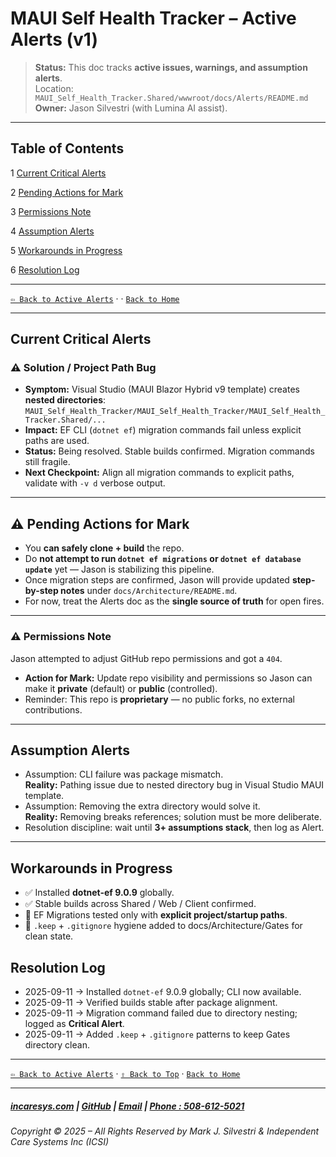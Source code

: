 ﻿# MAUI Self Health Tracker – Active Alerts (v1)

> **Status:** This doc tracks **active issues, warnings, and assumption alerts**.  
> Location: `MAUI_Self_Health_Tracker.Shared/wwwroot/docs/Alerts/README.md`  
> **Owner:** Jason Silvestri (with Lumina AI assist).  

---

## Table of Contents

1 [Current Critical Alerts](#current-critical-alerts)

2 [Pending Actions for Mark](#pending-actions-for-mark)

3 [Permissions Note](#permissions-note)

4 [Assumption Alerts](#assumption-alerts)

5 [Workarounds in Progress](#workarounds-in-progress)

6 [Resolution Log](#resolution-log)

---

[`⇦ Back to Active Alerts`](./README.md) · · [`Back to Home`](../../../../README.md)

---


## Current Critical Alerts

### ⚠️ Solution / Project Path Bug
- **Symptom:** Visual Studio (MAUI Blazor Hybrid v9 template) creates **nested directories**:  
  `MAUI_Self_Health_Tracker/MAUI_Self_Health_Tracker/MAUI_Self_Health_Tracker.Shared/...`
- **Impact:** EF CLI (`dotnet ef`) migration commands fail unless explicit paths are used.  
- **Status:** Being resolved. Stable builds confirmed. Migration commands still fragile.  
- **Next Checkpoint:** Align all migration commands to explicit paths, validate with `-v d` verbose output.


---

## ⚠️ Pending Actions for Mark

- You **can safely clone + build** the repo.  
- Do **not attempt to run `dotnet ef migrations` or `dotnet ef database update`** yet — Jason is stabilizing this pipeline.  
- Once migration steps are confirmed, Jason will provide updated **step-by-step notes** under `docs/Architecture/README.md`.  
- For now, treat the Alerts doc as the **single source of truth** for open fires.

---

### ⚠️ Permissions Note

Jason attempted to adjust GitHub repo permissions and got a `404`.  
- **Action for Mark:** Update repo visibility and permissions so Jason can make it **private** (default) or **public** (controlled).  
- Reminder: This repo is **proprietary** — no public forks, no external contributions.  

---

## Assumption Alerts

- Assumption: CLI failure was package mismatch.  
  **Reality:** Pathing issue due to nested directory bug in Visual Studio MAUI template.  
- Assumption: Removing the extra directory would solve it.  
  **Reality:** Removing breaks references; solution must be more deliberate.  
- Resolution discipline: wait until **3+ assumptions stack**, then log as Alert.

---

## Workarounds in Progress

- ✅ Installed **dotnet-ef 9.0.9** globally.  
- ✅ Stable builds across Shared / Web / Client confirmed.  
- 🔄 EF Migrations tested only with **explicit project/startup paths**.  
- 🔄 `.keep` + `.gitignore` hygiene added to docs/Architecture/Gates for clean state.  


## Resolution Log

- 2025-09-11 → Installed `dotnet-ef` 9.0.9 globally; CLI now available.  
- 2025-09-11 → Verified builds stable after package alignment.  
- 2025-09-11 → Migration command failed due to directory nesting; logged as **Critical Alert**.  
- 2025-09-11 → Added `.keep` + `.gitignore` patterns to keep Gates directory clean.  

---

[`⇦ Back to Active Alerts`](./README.md) · [`⇧ Back to Top`](#table-of-contents) · [`Back to Home`](../../../../README.md)

---

##### [incaresys.com](https://incaresys.com/) | [GitHub](https://github.com/TransR/MAUI_Self_Health_Tracker) | [Email](mailto:marks@incaresys.com) | [Phone : 508-612-5021](phoneto:508-612-5021)

###### Copyright © 2025 – All Rights Reserved by Mark J. Silvestri & Independent Care Systems Inc (ICSI)
